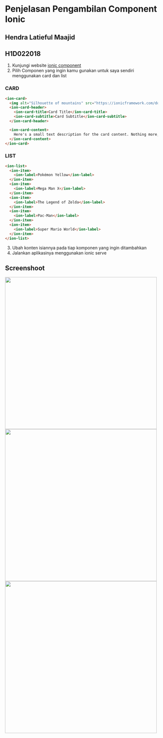 # Penjelasan Pengambilan Component Ionic
## Hendra Latieful Maajid
## H1D022018
1. Kunjungi website [ionic component](https://ionicframework.com/docs/components) 
2. Pilih Componen yang ingin kamu gunakan untuk saya sendiri menggunakan card dan list
### CARD
```html
<ion-card>
  <img alt="Silhouette of mountains" src="https://ionicframework.com/docs/img/demos/card-media.png" />
  <ion-card-header>
    <ion-card-title>Card Title</ion-card-title>
    <ion-card-subtitle>Card Subtitle</ion-card-subtitle>
  </ion-card-header>

  <ion-card-content>
    Here's a small text description for the card content. Nothing more, nothing less.
  </ion-card-content>
</ion-card>
```
### LIST 
```html
<ion-list>
  <ion-item>
    <ion-label>Pokémon Yellow</ion-label>
  </ion-item>
  <ion-item>
    <ion-label>Mega Man X</ion-label>
  </ion-item>
  <ion-item>
    <ion-label>The Legend of Zelda</ion-label>
  </ion-item>
  <ion-item>
    <ion-label>Pac-Man</ion-label>
  </ion-item>
  <ion-item>
    <ion-label>Super Mario World</ion-label>
  </ion-item>
</ion-list>
```

3. Ubah konten isiannya pada tiap komponen yang ingin ditambahkan 
4. Jalankan aplikasinya menggunakan ionic serve

## Screenshoot
<img src="sidemenu.png" width=500px>
<img src="card_anime.png" width=500px>
<img src="list_profile.png" width=500px>